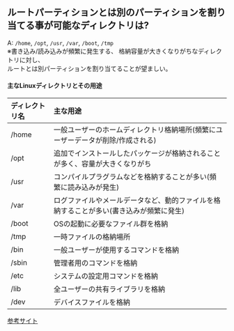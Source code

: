 ## ルートパーティションとは別のパーティションを割り当てる事が可能なディレクトリは?
A: `/home`, `/opt`, `/usr`, `/var`, `/boot`, `/tmp`   
※書き込み/読み込みが頻繁に発生する、 格納容量が大きくなりがちなディレクトリに対し、  
 ルートとは別パーティションを割り当てることが望ましい。  
 
#### 主なLinuxディレクトリとその用途
|ディレクトリ名|主な用途|
|:---|:---|
|/home|一般ユーザーのホームディレクトリ格納場所(頻繁にユーザーデータが削除/作成される)|
|/opt|追加でインストールしたパッケージが格納されることが多く、容量が大きくなりがち|
|/usr|コンパイルプラグラムなどを格納することが多い(頻繁に読み込みが発生)|
|/var|ログファイルやメールデータなど、動的ファイルを格納することが多い(書き込みが頻繁に発生)|
|/boot|OSの起動に必要なファイル群を格納|
|/tmp|一時ファイルの格納場所|
|/bin|一般ユーザーが使用するコマンドを格納|
|/sbin|管理者用のコマンドを格納|
|/etc|システムの設定用コマンドを格納|
|/lib|全ユーザーの共有ライブラリを格納|
|/dev|デバイスファイルを格納|
  
[参考サイト](https://www.linuxmaster.jp/linux_skill/2010/02/06linux.html)
